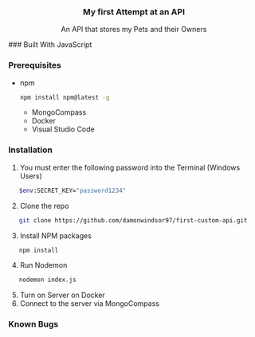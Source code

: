 <a name="readme-top"></a>

<div align="center">
 <h3 align="center">My first Attempt at an API</h3>
 <p align="center">
    An API that stores my Pets and their Owners
 </p>
</div>
### Built With
JavaScript

### Prerequisites


* npm
  ```sh
  npm install npm@latest -g
  ```
  * MongoCompass
  * Docker
  * Visual Studio Code

### Installation
 
 1. You must enter the following password into the Terminal (Windows Users)
```sh
   $env:SECRET_KEY="password1234"
   ```
 
2. Clone the repo
```sh
   git clone https://github.com/damonwindsor97/first-custom-api.git
   ```
3. Install NPM packages
```sh
   npm install
   ```
4. Run Nodemon
```sh
   nodemon index.js
   ```
5. Turn on Server on Docker
6. Connect to the server via MongoCompass

### Known Bugs


   














